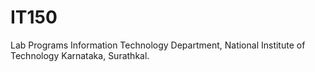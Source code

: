 # IT150
Lab Programs
Information Technology Department,
National Institute of Technology Karnataka, Surathkal.
